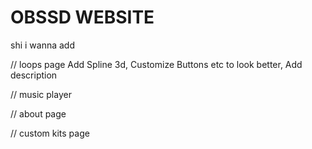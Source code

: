 # OBSSD WEBSITE
shi i wanna add

// loops page
Add Spline 3d, Customize Buttons etc to look better, Add description

 // music player
 
 // about page
 
 // custom kits page
